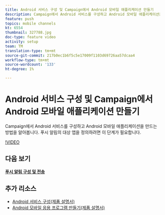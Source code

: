 ```yaml
---
title: Android 서비스 구성 및 Campaign에서 Android 모바일 애플리케이션 만들기
description: Campaign에서 Android 서비스를 구성하고 Android 모바일 애플리케이션을 만드는 방법을 알아봅니다. 푸시 알림의 대상으로 Neotrip 앱을 정의하는 데 필요합니다.
feature: push
topics: mobile channels
kt: 6554
thumbnail: 327788.jpg
doc-type: feature video
activity: setup
team: TM
translation-type: tm+mt
source-git-commit: 217b0ec1b6f5c5e17009f1103d69726aa57dcaa4
workflow-type: tm+mt
source-wordcount: '133'
ht-degree: 1%

---
```



# Android 서비스 구성 및 Campaign에서 Android 모바일 애플리케이션 만들기

Campaign에서 Android 서비스를 구성하고 Android 모바일 애플리케이션을 만드는 방법을 알아봅니다. 푸시 알림의 대상 앱을 정의하려면 이 단계가 필요합니다.

[!VIDEO](https://video.tv.adobe.com/v/327788?quality=12)

## 다음 보기

**[푸시 알림 구성 및 전송](/help/tutorial-getting-started-with-push-notifications-for-android/configuring-and-sending-push-notifications.md)**

## 추가 리소스

* [Android 서비스 구성(제품 설명서)](https://experienceleague.adobe.com/docs/campaign-classic/using/sending-messages/sending-push-notifications/configure-the-mobile-app/configuring-the-mobile-application-android.html#configuring-android-service)
* [Android 모바일 응용 프로그램 만들기(제품 설명서)](https://experienceleague.adobe.com/docs/campaign-classic/using/sending-messages/sending-push-notifications/configure-the-mobile-app/configuring-the-mobile-application-android.html#creating-android-app)
